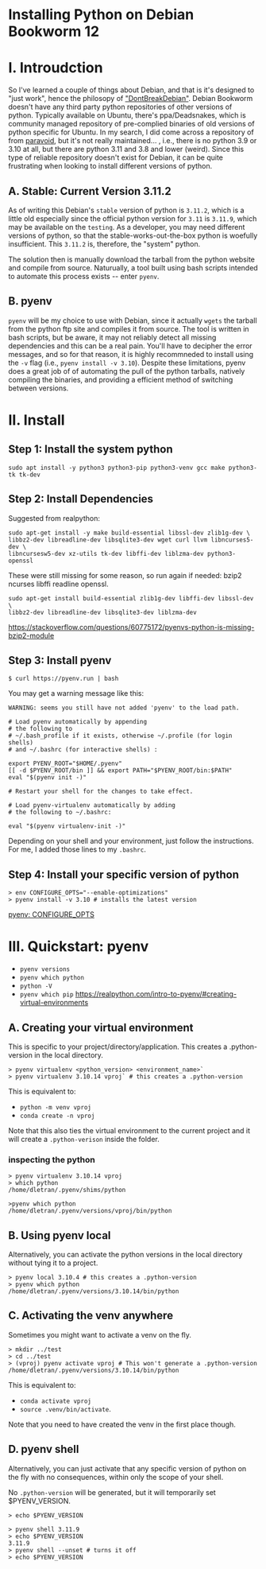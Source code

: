 # Installing Python on Debian Bookworm 12

# I.  Introudction

So I've learned a couple of things about Debian, and that is it's designed to 
"just work", hence the philosopy of ["DontBreakDebian"](https://wiki.debian.org/DontBreakDebian).
Debian Bookworm doesn't have any third party python repositories of other versions of python. Typically available on Ubuntu, there's ppa/Deadsnakes, which is community managed repository of pre-complied binaries of old versions of python specific for Ubuntu. In my search, I did come across a repository of from [paravoid](https://people.debian.org/~paravoid/python-all/), but it's not really maintained... , i.e., there is no python 3.9 or 3.10 at all, but there are python 3.11 and 3.8 and lower (weird). Since this type of reliable repository doesn't exist for Debian, it can be quite frustrating when looking to install different versions of python.

## A. Stable: Current Version 3.11.2
As of writing this Debian's `stable` version of python is `3.11.2`, which is a little old especially since the official python version for `3.11` is `3.11.9`, which may be available on the `testing`. As a developer, you may need different versions of python, so that the stable-works-out-the-box python is woefully insufficient. This `3.11.2` is, therefore, the "system" python. 

The solution then is manually download the tarball from the python website and compile from source. Naturually, a tool built using bash scripts intended to automate this process exists -- enter `pyenv`.

## B. pyenv 
`pyenv` will be my choice to use with Debian, since it actually `wgets` the tarball from the python ftp site and compiles it from source. The tool is written in bash scripts, but be aware, it may not reliably detect all missing dependencies and this can be a real pain. You'll have to decipher the error messages, and so for that reason, it is highly recommneded to install using the `-v` flag (i.e., `pyenv install -v 3.10`). Despite these limitations, pyenv does a great job of of automating the pull of the python tarballs, natively compiling the binaries, and providing a efficient method of switching between versions.

# II. Install
## Step 1: Install the system python

```
sudo apt install -y python3 python3-pip python3-venv gcc make python3-tk tk-dev
```

## Step 2: Install Dependencies

Suggested from realpython:
```
sudo apt-get install -y make build-essential libssl-dev zlib1g-dev \
libbz2-dev libreadline-dev libsqlite3-dev wget curl llvm libncurses5-dev \
libncursesw5-dev xz-utils tk-dev libffi-dev liblzma-dev python3-openssl
```

These were still missing for some reason, so run again if needed: 
    bzip2 ncurses libffi readline openssl.

```
sudo apt-get install build-essential zlib1g-dev libffi-dev libssl-dev \
libbz2-dev libreadline-dev libsqlite3-dev liblzma-dev
```
https://stackoverflow.com/questions/60775172/pyenvs-python-is-missing-bzip2-module

## Step 3: Install pyenv

`$ curl https://pyenv.run | bash`

You may get a warning message like this: 
```
WARNING: seems you still have not added 'pyenv' to the load path.

# Load pyenv automatically by appending
# the following to 
# ~/.bash_profile if it exists, otherwise ~/.profile (for login shells)
# and ~/.bashrc (for interactive shells) :

export PYENV_ROOT="$HOME/.pyenv"
[[ -d $PYENV_ROOT/bin ]] && export PATH="$PYENV_ROOT/bin:$PATH"
eval "$(pyenv init -)"

# Restart your shell for the changes to take effect.

# Load pyenv-virtualenv automatically by adding
# the following to ~/.bashrc:

eval "$(pyenv virtualenv-init -)"
```

Depending on your shell and your environment, just follow the instructions. For me, I added those lines to my `.bashrc`.

## Step 4: Install your specific version of python

```
> env CONFIGURE_OPTS="--enable-optimizations" 
> pyenv install -v 3.10 # installs the latest version
```
[pyenv: CONFIGURE_OPTS](https://github.com/orgs/pyenv/discussions/1998)

# III. Quickstart: pyenv

* `pyenv versions`
* `pyenv which python`
* `python -V`
* `pyenv which pip`
https://realpython.com/intro-to-pyenv/#creating-virtual-environments

## A. Creating your virtual environment

This is specific to your project/directory/application. This creates a .python-version in 
the local directory.

```
> pyenv virtualenv <python_version> <environment_name>`
> pyenv virtualenv 3.10.14 vproj` # this creates a .python-version
```
This is equivalent to:
* `python -m venv vproj`
* `conda create -n vproj`

Note that this also ties the virtual environment to the current project and 
it will create a `.python-verison` inside the folder.

### inspecting the python
```
> pyenv virtualenv 3.10.14 vproj
> which python
/home/dletran/.pyenv/shims/python

>pyenv which python
/home/dletran/.pyenv/versions/vproj/bin/python
```

## B. Using pyenv local

Alternatively, you can activate the python versions in the local directory 
without tying it to a project.

```
> pyenv local 3.10.4 # this creates a .python-version
> pyenv which python
/home/dletran/.pyenv/versions/3.10.14/bin/python
```

## C. Activating the venv anywhere

Sometimes you might want to activate a venv on the fly.

```
> mkdir ../test
> cd ../test
> (vproj) pyenv activate vproj # This won't generate a .python-version
/home/dletran/.pyenv/versions/3.10.14/bin/python
```
This is equivalent to:
* `conda activate vproj` 
* `source .venv/bin/activate`.

Note that you need to have created the venv in the first place though.

## D. pyenv shell

Alternatively, you can just activate that any specific version of python on the 
fly with no consequences, within only the scope of your shell.

No `.python-version` will be generated, but it will temporarily set $PYENV_VERSION.

```
> echo $PYENV_VERSION

> pyenv shell 3.11.9
> echo $PYENV_VERSION
3.11.9
> pyenv shell --unset # turns it off
> echo $PYENV_VERSION

```
